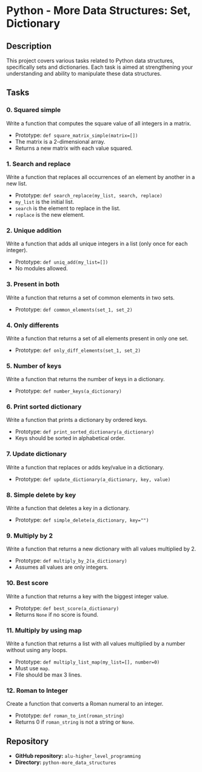 # Python - More Data Structures: Set, Dictionary

## Description
This project covers various tasks related to Python data structures, specifically sets and dictionaries. Each task is aimed at strengthening your understanding and ability to manipulate these data structures.

## Tasks

### 0. Squared simple
Write a function that computes the square value of all integers in a matrix.
- Prototype: `def square_matrix_simple(matrix=[])`
- The matrix is a 2-dimensional array.
- Returns a new matrix with each value squared.

### 1. Search and replace
Write a function that replaces all occurrences of an element by another in a new list.
- Prototype: `def search_replace(my_list, search, replace)`
- `my_list` is the initial list.
- `search` is the element to replace in the list.
- `replace` is the new element.

### 2. Unique addition
Write a function that adds all unique integers in a list (only once for each integer).
- Prototype: `def uniq_add(my_list=[])`
- No modules allowed.

### 3. Present in both
Write a function that returns a set of common elements in two sets.
- Prototype: `def common_elements(set_1, set_2)`

### 4. Only differents
Write a function that returns a set of all elements present in only one set.
- Prototype: `def only_diff_elements(set_1, set_2)`

### 5. Number of keys
Write a function that returns the number of keys in a dictionary.
- Prototype: `def number_keys(a_dictionary)`

### 6. Print sorted dictionary
Write a function that prints a dictionary by ordered keys.
- Prototype: `def print_sorted_dictionary(a_dictionary)`
- Keys should be sorted in alphabetical order.

### 7. Update dictionary
Write a function that replaces or adds key/value in a dictionary.
- Prototype: `def update_dictionary(a_dictionary, key, value)`

### 8. Simple delete by key
Write a function that deletes a key in a dictionary.
- Prototype: `def simple_delete(a_dictionary, key="")`

### 9. Multiply by 2
Write a function that returns a new dictionary with all values multiplied by 2.
- Prototype: `def multiply_by_2(a_dictionary)`
- Assumes all values are only integers.

### 10. Best score
Write a function that returns a key with the biggest integer value.
- Prototype: `def best_score(a_dictionary)`
- Returns `None` if no score is found.

### 11. Multiply by using map
Write a function that returns a list with all values multiplied by a number without using any loops.
- Prototype: `def multiply_list_map(my_list=[], number=0)`
- Must use `map`.
- File should be max 3 lines.

### 12. Roman to Integer
Create a function that converts a Roman numeral to an integer.
- Prototype: `def roman_to_int(roman_string)`
- Returns 0 if `roman_string` is not a string or `None`.

## Repository
- **GitHub repository:** `alu-higher_level_programming`
- **Directory:** `python-more_data_structures`


